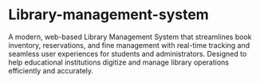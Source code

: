 # Library-management-system
A modern, web-based Library Management System that streamlines book inventory, reservations, and fine management with real-time tracking and seamless user experiences for students and administrators. Designed to help educational institutions digitize and manage library operations efficiently and accurately.
